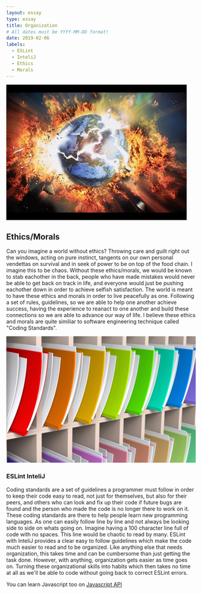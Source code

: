 ```yaml
---
layout: essay
type: essay
title: Organization
# All dates must be YYYY-MM-DD format!
date: 2019-02-06
labels:
  - ESLint
  - InteliJ
  - Ethics
  - Morals
---
```


<div class="ui medium rounded images">
  <img class="ui image" src="../images/destruction.jpg">

## Ethics/Morals

  Can you imagine a world without ethics? Throwing care and guilt right out the windows, acting on pure instinct, tangents on our own personal vendettas on survival and in seek of power to be on top of the food chain. I imagine this to be chaos. Without these ethics/morals, we would be known to stab eachother in the back, people who have made mistakes would never be able to get back on track in life, and everyone would just be pushing eachother down in order to achieve selfish satisfaction. The world is meant to have these ethics and morals in order to live peacefully as one. Following a set of rules, guidelines, so we are able to help one another achieve success, having the experience to reanact to one another and build these connections so we are able to advance our way of life. I believe these ethics and morals are quite similiar to software engineering technique called "Coding Standards".
  
<div class="ui large rounded images">
  <img class="ui image" src="../images/organized.jpg">
</div>
  
### ESLint InteliJ
  
  Coding standards are a set of guidelines a programmer must follow in order to keep their code easy to read, not just for themselves, but also for their peers, and others who can look and fix up their code if future bugs are found and the person who made the code is no longer there to work on it. These coding standards are there to help people learn new programming languages. As one can easily follow line by line and not always be looking side to side on whats going on. Imagine having a 100 character line full of code with no spaces. This line would be chaotic to read by many. ESLint with InteliJ provides a clear easy to follow guidelines which make the code much easier to read and to be organized. Like anything else that needs organization, this takes time and can be cumbersome than just getting the task done. However, with anything, organization gets easier as time goes on. Turning these organizational skills into habits which then takes no time at all as we'll be able to code without going back to correct ESLint errors.
  
You can learn Javascript too on [Javascript API](https://developer.mozilla.org/en-US/docs/Learn/JavaScript/Client-side_web_APIs/Introduction)
